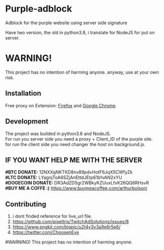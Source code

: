 # Purple-adblock
Adblock for the purple website using server side signature

Have two version, the old in python3.8, i translate for NodeJS for put on server.

# WARNING!
This project has no intention of harming anyone.
anyway, use at your own risk.


## Installation

Free proxy on Extension: [Firefox](https://addons.mozilla.org/de/firefox/addon//) and [Google Chrome](https://chrome.google.com/webstore/detail/).

## Development
The project was builded in python3.8 and NodeJS. <br>
For run you server side you need a proxy + Client_ID of the purple site. <br>
for run the client side you need changer the host on background.js.

## IF YOU WANT HELP ME WITH THE SERVER

**#BTC DONATE:** 12NXXqNKTKD8nv89pdvHotF6JqX5CWfyZk <br>
**#LTC DONATE:** LYagnjToA6SZjAnEttdJEtp61bfvAN2xYU <br>
**#DOGECOIN DONATE:** DR3AdZD5gr2WBkyKZUuxLfxK26QQ6RHsvR <br>
**#BUY ME A COFFE :)** https://www.buymeacoffee.com/arthurbolsoni

## Contributing

1. i dont finded reference for live_url file.
2. https://github.com/pixeltris/TwitchAdSolutions/issues/8
3. https://www.pngkit.com/bigpic/u2t4y3y3a9e6r5e6/
4. https://twitter.com/ChoosenEye

#WARNING!
This project has no intention of harming anyone. 
